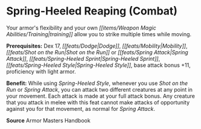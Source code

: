 ﻿---
cssclass: [feats]

---
# Spring-Heeled Reaping (Combat)

Your armor's flexibility and your own _[[items/Weapon Magic Abilities/Training|training]]_ allow you to strike multiple times while moving.

**Prerequisites:** Dex 17, _[[feats/Dodge|Dodge]]_, _[[feats/Mobility|Mobility]]_, _[[feats/Shot on the Run|Shot on the Run]]_ or _[[feats/Spring Attack|Spring Attack]]_, _[[feats/Spring-Heeled Sprint|Spring-Heeled Sprint]]_, _[[feats/Spring-Heeled Style|Spring-Heeled Style]]_, base attack bonus +11, proficiency with light armor.

**Benefit:** While using _Spring-Heeled Style_, whenever you use _Shot on the Run_ or _Spring Attack_, you can attack two different creatures at any point in your movement. Each attack is made at your full attack bonus. Any creature that you attack in melee with this feat cannot make attacks of opportunity against you for that movement, as normal for _Spring Attack_.

**Source** Armor Masters Handbook